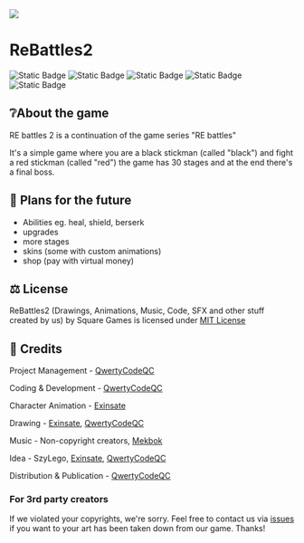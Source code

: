 <img src="https://raw.githubusercontent.com/ReBattles2/ReBattles2/main/logomain.png" align="center">
<h1>ReBattles2</h1>

![Static Badge](https://img.shields.io/badge/State-Development-yellow)
![Static Badge](https://img.shields.io/badge/Genre-Action-red)
![Static Badge](https://img.shields.io/badge/Price-Free-green)
![Static Badge](https://img.shields.io/badge/Engine-Unity-8A2BE2)
![Static Badge](https://img.shields.io/badge/License-MIT-green)
## ❔About the game
RE battles 2 is a continuation of the game series "RE battles"

It's a simple game where you are a black stickman (called "black") and fight a red stickman (called "red")
the game has 30 stages and at the end there's a final boss.

## 🤔 Plans for the future
- Abilities eg. heal, shield, berserk
- upgrades
- more stages
- skins (some with custom animations)
- shop (pay with virtual money)

## ⚖️ License
ReBattles2 (Drawings, Animations, Music, Code, SFX and other stuff created by us) by Square Games is licensed under [MIT License](https://github.com/ReBattles2/ReBattles2/blob/main/LICENSE)

## 👨 Credits

Project Management - [QwertyCodeQC](https://github.com/QwertyCodeQC)

Coding & Development - [QwertyCodeQC](https://github.com/QwertyCodeQC)

Character Animation - [Exinsate](https://github.com/Exisnate)

Drawing - [Exinsate](https://github.com/Exisnate), [QwertyCodeQC](https://github.com/QwertyCodeQC)

Music - Non-copyright creators, [Mekbok](https://www.youtube.com/@mekbok)

Idea - SzyLego, [Exinsate](https://github.com/Exisnate), [QwertyCodeQC](https://github.com/QwertyCodeQC)

Distribution & Publication - [QwertyCodeQC](https://github.com/QwertyCodeQC)

### For 3rd party creators
If we violated your copyrights, we're sorry.
Feel free to contact us via [issues](https://github.com/ReBattles2/Issues) if you want to your art has been taken down from our game. Thanks!
